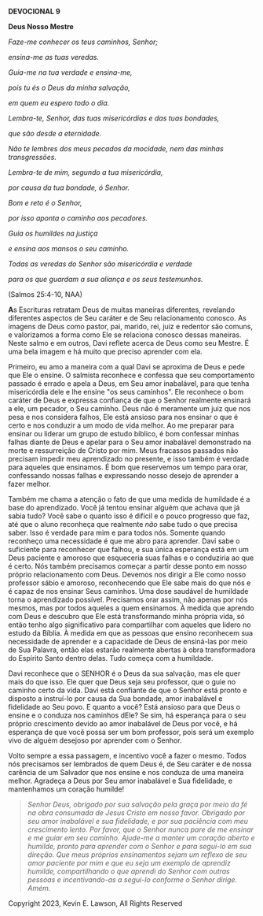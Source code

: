 **DEVOCIONAL 9**

**Deus Nosso Mestre**

*Faze-me conhecer os teus caminhos, Senhor;*

*ensina-me as tuas veredas.*

*Guia-me na tua verdade e ensina-me,*

*pois tu és o Deus da minha salvação,*

*em quem eu espero todo o dia.*

*Lembra-te, Senhor, das tuas misericórdias e das tuas bondades,*

*que são desde a eternidade.*

*Não te lembres dos meus pecados da mocidade, nem das minhas
transgressões.*

*Lembra-te de mim, segundo a tua misericórdia,*

*por causa da tua bondade, ó Senhor.*

*Bom e reto é o Senhor,*

*por isso aponta o caminho aos pecadores.*

*Guia os humildes na justiça*

*e ensina aos mansos o seu caminho.*

*Todas as veredas do Senhor são misericórdia e verdade*

*para os que guardam a sua aliança e os seus testemunhos.*

(Salmos 25:4-10, NAA)

**A**s Escrituras retratam Deus de muitas maneiras diferentes, revelando
diferentes aspectos de Seu caráter e de Seu relacionamento conosco. As
imagens de Deus como pastor, pai, marido, rei, juiz e redentor são
comuns, e valorizamos a forma como Ele se relaciona conosco dessas
maneiras. Neste salmo e em outros, Davi reflete acerca de Deus como seu
Mestre. É uma bela imagem e há muito que preciso aprender com ela.

Primeiro, eu amo a maneira com a qual Davi se aproxima de Deus e pede
que Ele o ensine. O salmista reconhece e confessa que seu comportamento
passado é errado e apela a Deus, em Seu amor inabalável, para que tenha
misericórdia dele e lhe ensine "os seus caminhos". Ele reconhece o bom
caráter de Deus e expressa confiança de que o Senhor realmente ensinará
a ele, um pecador, o Seu caminho. Deus não é meramente um juiz que nos
pesa e nos considera falhos, Ele está ansioso para nos ensinar o que é
certo e nos conduzir a um modo de vida melhor. Ao me preparar para
ensinar ou liderar um grupo de estudo bíblico, é bom confessar minhas
falhas diante de Deus e apelar para o Seu amor inabalável demonstrado na
morte e ressurreição de Cristo por mim. Meus fracassos passados não
precisam impedir meu aprendizado no presente, e isso também é verdade
para aqueles que ensinamos. É bom que reservemos um tempo para orar,
confessando nossas falhas e expressando nosso desejo de aprender a fazer
melhor.

Também me chama a atenção o fato de que uma medida de humildade é a base
do aprendizado. Você já tentou ensinar alguém que achava que já sabia
tudo? Você sabe o quanto isso é difícil e o pouco progresso que faz, até
que o aluno reconheça que realmente *não* sabe tudo o que precisa saber.
Isso é verdade para mim e para todos nós. Somente quando reconheço uma
necessidade é que me abro para aprender. Davi sabe o suficiente para
reconhecer que falhou, e sua única esperança está em um Deus paciente e
amoroso que esqueceria suas falhas e o conduziria ao que é certo. Nós
também precisamos começar a partir desse ponto em nosso próprio
relacionamento com Deus. Devemos nos dirigir a Ele como nosso professor
sábio e amoroso, reconhecendo que Ele sabe mais do que nós e é capaz de
nos ensinar Seus caminhos. Uma dose saudável de humildade torna o
aprendizado possível. Precisamos orar assim, não apenas por nós mesmos,
mas por todos aqueles a quem ensinamos. À medida que aprendo com Deus e
descubro que Ele está transformando minha própria vida, só então tenho
algo significativo para compartilhar com aqueles que lidero no estudo da
Bíblia. À medida em que as pessoas que ensino reconhecem sua necessidade
de aprender e a capacidade de Deus de ensiná-las por meio de Sua
Palavra, então elas estarão realmente abertas à obra transformadora do
Espírito Santo dentro delas. Tudo começa com a humildade.

Davi reconhece que o SENHOR é o Deus da sua salvação, mas ele quer mais
do que isso. Ele quer que Deus seja seu professor, que o guie no caminho
certo da vida. Davi está confiante de que o Senhor está pronto e
disposto a instruí-lo por causa da Sua bondade, amor inabalável e
fidelidade ao Seu povo. E quanto a você? Está ansioso para que Deus o
ensine e o conduza nos caminhos dEle? Se sim, há esperança para o seu
próprio crescimento devido ao amor inabalável de Deus por você, e há
esperança de que você possa ser um bom professor, pois será um exemplo
vivo de alguém desejoso por aprender com o Senhor.

Volto sempre a essa passagem, e incentivo você a fazer o mesmo. Todos
nós precisamos ser lembrados de quem Deus é, de Seu caráter e de nossa
carência de um Salvador que nos ensine e nos conduza de uma maneira
melhor. Agradeça a Deus por Seu amor inabalável e Sua fidelidade, e
mantenhamos um coração humilde!

> *Senhor Deus, obrigado por sua salvação pela graça por meio da fé na
> obra consumada de Jesus Cristo em nosso favor. Obrigado por seu amor
> inabalável e sua fidelidade, e por sua paciência com meu crescimento
> lento. Por favor, que o Senhor nunca pare de me ensinar e me guiar em
> seu caminho. Ajude-me a manter um coração aberto e humilde, pronto
> para aprender com o Senhor e para segui-lo em sua direção. Que meus
> próprios ensinamentos sejam um reflexo de seu amor paciente por mim e
> que eu seja um exemplo de aprendiz humilde, compartilhando o que
> aprendi do Senhor com outras pessoas e incentivando-as a segui-lo
> conforme o Senhor dirige. Amém.*

Copyright 2023, Kevin E. Lawson, All Rights Reserved
